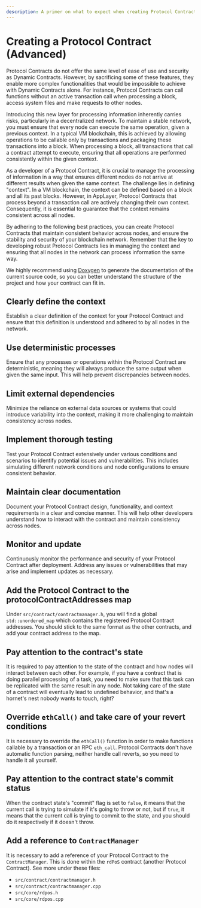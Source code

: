 ```yaml
---
description: A primer on what to expect when creating Protocol Contracts.
---
```


# Creating a Protocol Contract (Advanced)

Protocol Contracts do not offer the same level of ease of use and security as Dynamic Contracts. However, by sacrificing some of these features, they enable more complex functionalities that would be impossible to achieve with Dynamic Contracts alone. For instance, Protocol Contracts can call functions without an active transaction call when processing a block, access system files and make requests to other nodes.

Introducing this new layer for processing information inherently carries risks, particularly in a decentralized network. To maintain a stable network, you must ensure that every node can execute the same operation, given a previous context. In a typical VM blockchain, this is achieved by allowing operations to be callable only by transactions and packaging these transactions into a block. When processing a block, all transactions that call a contract attempt to execute, ensuring that all operations are performed consistently within the given context.

As a developer of a Protocol Contract, it is crucial to manage the processing of information in a way that ensures different nodes do not arrive at different results when given the same context. The challenge lies in defining "context". In a VM blockchain, the context can be defined based on a block and all its past blocks. However, in AppLayer, Protocol Contracts that process beyond a transaction call are actively changing their own context. Consequently, it is essential to guarantee that the context remains consistent across all nodes.

By adhering to the following best practices, you can create Protocol Contracts that maintain consistent behavior across nodes, and ensure the stability and security of your blockchain network. Remember that the key to developing robust Protocol Contracts lies in managing the context and ensuring that all nodes in the network can process information the same way.

We highly recommend using [Doxygen](https://doxygen.nl) to generate the documentation of the current source code, so you can better understand the structure of the project and how your contract can fit in.

## Clearly define the context

Establish a clear definition of the context for your Protocol Contract and ensure that this definition is understood and adhered to by all nodes in the network.

## Use deterministic processes

Ensure that any processes or operations within the Protocol Contract are deterministic, meaning they will always produce the same output when given the same input. This will help prevent discrepancies between nodes.

## Limit external dependencies

Minimize the reliance on external data sources or systems that could introduce variability into the context, making it more challenging to maintain consistency across nodes.

## Implement thorough testing

Test your Protocol Contract extensively under various conditions and scenarios to identify potential issues and vulnerabilities. This includes simulating different network conditions and node configurations to ensure consistent behavior.

## Maintain clear documentation

Document your Protocol Contract design, functionality, and context requirements in a clear and concise manner. This will help other developers understand how to interact with the contract and maintain consistency across nodes.

## Monitor and update

Continuously monitor the performance and security of your Protocol Contract after deployment. Address any issues or vulnerabilities that may arise and implement updates as necessary.

## Add the Protocol Contract to the protocolContractAddresses map

Under `src/contract/contractmanager.h`, you will find a global `std::unordered_map` which contains the registered Protocol Contract addresses. You should stick to the same format as the other contracts, and add your contract address to the map.

## Pay attention to the contract's state

It is required to pay attention to the state of the contract and how nodes will interact between each other. For example, if you have a contract that is doing parallel processing of a task, you need to make sure that this task can be replicated with the same result in any node. Not taking care of the state of a contract will eventually lead to undefined behavior, and that's a hornet's nest nobody wants to touch, right?

## Override `ethCall()` and take care of your revert conditions

It is necessary to override the `ethCall()` function in order to make functions callable by a transaction or an RPC `eth_call`. Protocol Contracts don't have automatic function parsing, neither handle call reverts, so you need to handle it all yourself.

## Pay attention to the contract state's commit status

When the contract state's "commit" flag is set to `false`, it means that the current call is trying to simulate if it's going to throw or not, but if `true`, it means that the current call is trying to commit to the state, and you should do it respectively if it doesn't throw.

## Add a reference to `ContractManager`

It is necessary to add a reference of your Protocol Contract to the `ContractManager`. This is done within the `rdPoS` contract (another Protocol Contract). See more under these files:

* `src/contract/contractmanager.h`
* `src/contract/contractmanager.cpp`
* `src/core/rdpos.h`
* `src/core/rdpos.cpp`
